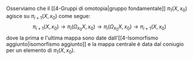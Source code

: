 Osserviamo che il [[4-Gruppi di omotopia|gruppo fondamentale]] $\pi_1(X,x_0)$ agisce su $\pi_{i+1}(X,x_0)$ come segue:$$\pi_{i+1}(X,x_0)\to\pi_i(\Omega_{x_0} X,x_0)\to\pi_i(\Omega_{x_0} X,x_0)\to \pi_{i+1}(X,x_0)$$dove la prima e l'ultima mappa sono date dall'[[4-Isomorfismo aggiunto|isomorfismo aggiunto]] e la mappa centrale è data dal coniugio per un elemento di $\pi_1(X,x_0)$.